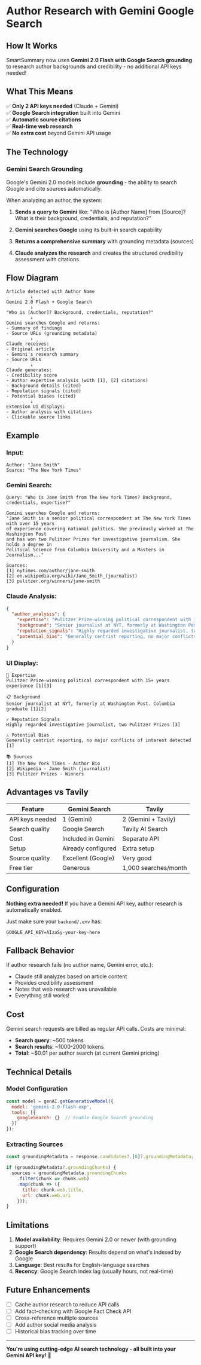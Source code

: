 # Author Research with Gemini Google Search

## How It Works

SmartSummary now uses **Gemini 2.0 Flash with Google Search grounding** to research author backgrounds and credibility - no additional API keys needed!

## What This Means

✅ **Only 2 API keys needed** (Claude + Gemini)  
✅ **Google Search integration** built into Gemini  
✅ **Automatic source citations**  
✅ **Real-time web research**  
✅ **No extra cost** beyond Gemini API usage  

## The Technology

### Gemini Search Grounding

Google's Gemini 2.0 models include **grounding** - the ability to search Google and cite sources automatically.

When analyzing an author, the system:

1. **Sends a query to Gemini** like: "Who is [Author Name] from [Source]? What is their background, credentials, and reputation?"

2. **Gemini searches Google** using its built-in search capability

3. **Returns a comprehensive summary** with grounding metadata (sources)

4. **Claude analyzes the research** and creates the structured credibility assessment with citations

## Flow Diagram

```
Article detected with Author Name
         ↓
Gemini 2.0 Flash + Google Search
         ↓
"Who is [Author]? Background, credentials, reputation?"
         ↓
Gemini searches Google and returns:
- Summary of findings
- Source URLs (grounding metadata)
         ↓
Claude receives:
- Original article
- Gemini's research summary
- Source URLs
         ↓
Claude generates:
- Credibility score
- Author expertise analysis (with [1], [2] citations)
- Background details (cited)
- Reputation signals (cited)
- Potential biases (cited)
         ↓
Extension UI displays:
- Author analysis with citations
- Clickable source links
```

## Example

### Input:
```
Author: "Jane Smith"
Source: "The New York Times"
```

### Gemini Search:
```
Query: "Who is Jane Smith from The New York Times? Background, credentials, expertise?"

Gemini searches Google and returns:
"Jane Smith is a senior political correspondent at The New York Times with over 15 years 
of experience covering national politics. She previously worked at The Washington Post 
and has won two Pulitzer Prizes for investigative journalism. She holds a degree in 
Political Science from Columbia University and a Masters in Journalism..."

Sources:
[1] nytimes.com/author/jane-smith
[2] en.wikipedia.org/wiki/Jane_Smith_(journalist)
[3] pulitzer.org/winners/jane-smith
```

### Claude Analysis:
```json
{
  "author_analysis": {
    "expertise": "Pulitzer Prize-winning political correspondent with 15+ years experience [1][3]",
    "background": "Senior journalist at NYT, formerly at Washington Post. Columbia graduate [1][2]",
    "reputation_signals": "Highly regarded investigative journalist, two Pulitzer Prizes [3]",
    "potential_bias": "Generally centrist reporting, no major conflicts of interest detected [1]"
  }
}
```

### UI Display:
```
👤 Expertise
Pulitzer Prize-winning political correspondent with 15+ years experience [1][3]

📋 Background  
Senior journalist at NYT, formerly at Washington Post. Columbia graduate [1][2]

✓ Reputation Signals
Highly regarded investigative journalist, two Pulitzer Prizes [3]

⚠️ Potential Bias
Generally centrist reporting, no major conflicts of interest detected [1]

📚 Sources
[1] The New York Times - Author Bio
[2] Wikipedia - Jane Smith (journalist)
[3] Pulitzer Prizes - Winners
```

## Advantages vs Tavily

| Feature | Gemini Search | Tavily |
|---------|---------------|---------|
| API keys needed | 1 (Gemini) | 2 (Gemini + Tavily) |
| Search quality | Google Search | Tavily AI Search |
| Cost | Included in Gemini | Separate API |
| Setup | Already configured | Extra setup |
| Source quality | Excellent (Google) | Very good |
| Free tier | Generous | 1,000 searches/month |

## Configuration

**Nothing extra needed!** If you have a Gemini API key, author research is automatically enabled.

Just make sure your `backend/.env` has:

```env
GOOGLE_API_KEY=AIzaSy-your-key-here
```

## Fallback Behavior

If author research fails (no author name, Gemini error, etc.):
- Claude still analyzes based on article content
- Provides credibility assessment
- Notes that web research was unavailable
- Everything still works!

## Cost

Gemini search requests are billed as regular API calls. Costs are minimal:

- **Search query**: ~500 tokens
- **Search results**: ~1000-2000 tokens  
- **Total**: ~$0.01 per author search (at current Gemini pricing)

## Technical Details

### Model Configuration

```javascript
const model = genAI.getGenerativeModel({ 
  model: 'gemini-2.0-flash-exp',
  tools: [{
    googleSearch: {}  // Enable Google Search grounding
  }]
});
```

### Extracting Sources

```javascript
const groundingMetadata = response.candidates?.[0]?.groundingMetadata;

if (groundingMetadata?.groundingChunks) {
  sources = groundingMetadata.groundingChunks
    .filter(chunk => chunk.web)
    .map(chunk => ({
      title: chunk.web.title,
      url: chunk.web.uri
    }));
}
```

## Limitations

1. **Model availability**: Requires Gemini 2.0 or newer (with grounding support)
2. **Google Search dependency**: Results depend on what's indexed by Google
3. **Language**: Best results for English-language searches
4. **Recency**: Google Search index lag (usually hours, not real-time)

## Future Enhancements

- [ ] Cache author research to reduce API calls
- [ ] Add fact-checking with Google Fact Check API
- [ ] Cross-reference multiple sources
- [ ] Add author social media analysis
- [ ] Historical bias tracking over time

---

**You're using cutting-edge AI search technology - all built into your Gemini API key!** 🚀

